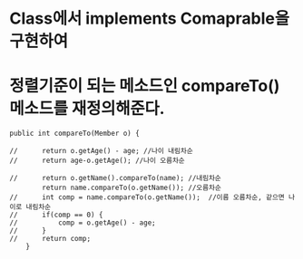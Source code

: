 # Class에서 implements Comaprable을 구현하여
# 정렬기준이 되는 메소드인 compareTo() 메소드를 재정의해준다.
```
public int compareTo(Member o) {

//		return o.getAge() - age; //나이 내림차순
//		return age-o.getAge(); //나이 오름차순

//		return o.getName().compareTo(name); //내림차순
		return name.compareTo(o.getName()); //오름차순
//		int comp = name.compareTo(o.getName());  //이름 오름차순, 같으면 나이로 내림차순
//		if(comp == 0) {
//			comp = o.getAge() - age;
//		}
//		return comp;
	}
```
